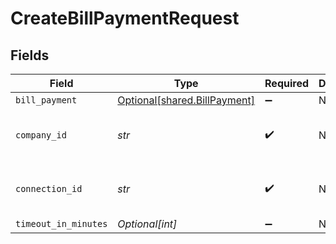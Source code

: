 # CreateBillPaymentRequest


## Fields

| Field                                                              | Type                                                               | Required                                                           | Description                                                        | Example                                                            |
| ------------------------------------------------------------------ | ------------------------------------------------------------------ | ------------------------------------------------------------------ | ------------------------------------------------------------------ | ------------------------------------------------------------------ |
| `bill_payment`                                                     | [Optional[shared.BillPayment]](../../models/shared/billpayment.md) | :heavy_minus_sign:                                                 | N/A                                                                |                                                                    |
| `company_id`                                                       | *str*                                                              | :heavy_check_mark:                                                 | N/A                                                                | 8a210b68-6988-11ed-a1eb-0242ac120002                               |
| `connection_id`                                                    | *str*                                                              | :heavy_check_mark:                                                 | N/A                                                                | 2e9d2c44-f675-40ba-8049-353bfcb5e171                               |
| `timeout_in_minutes`                                               | *Optional[int]*                                                    | :heavy_minus_sign:                                                 | N/A                                                                |                                                                    |
